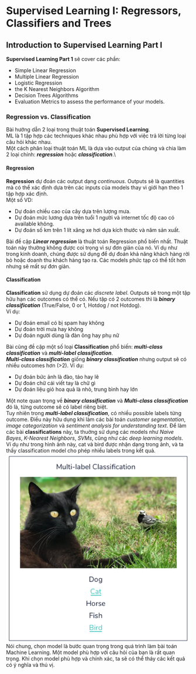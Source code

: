 # Supervised Learning I: Regressors, Classifiers and Trees
## Introduction to Supervised Learning Part I
**Supervised Learning Part 1** sẽ cover các phần:
- Simple Linear Regression
- Multiple Linear Regression
- Logistic Regression
- the K Nearest Neighbors Algorithm
- Decision Trees Algorithms
- Evaluation Metrics to assess the performance of your models.

### Regression vs. Classification
Bài hướng dẫn 2 loại trong thuật toán **Supervised Learning**.\
ML là 1 tập hợp các techniques khác nhau phù hợp với việc trả lời từng loại câu hỏi khác nhau.\
Một cách phân loại thuật toán ML là dựa vào output của chúng và chia làm 2 loại chính: ***regression*** hoặc ***classification***.\

#### Regression
**Regression** dự đoán các output dạng *continuous*. Outputs sẽ là quantities mà có thể xác định dựa trên các inputs của models thay vì giới hạn theo 1 tập hợp xác định.\
Một số VD:
- Dự đoán chiều cao của cây dựa trên lượng mưa.
- Dự đoán mức lương dựa trên tuổi 1 người và internet tốc độ cao có available không.
- Dự đoán số km trên 1 lít xăng xe hơi dựa kích thước và năm sản xuất.

Bài đề cập ***Linear regression*** là thuật toán Regression phổ biến nhất. Thuật toán này thường không được coi trọng vì sự đơn giản của nó. Ví dụ như trong kinh doanh, chúng được sử dụng để dự đoán khả năng khách hàng rời bỏ hoặc doanh thu khách hàng tạo ra. Các models phức tạp có thể tốt hơn nhưng sẽ mất sự đơn giản.

#### Classification
**Classification** sử dụng dự đoán các *discrete label*. Outputs sẽ trong một tập hữu hạn các outcomes có thể có. Nếu tập có 2 outcomes thì là ***binary classification*** (True/False, 0 or 1, Hotdog / not Hotdog).\
Ví dụ:
- Dự đoán email có bị spam hay không
- Dự đoán trời mưa hay không
- Dự đoán người dùng là đàn ông hay phụ nữ

Bài cũng đề cập một số loại **Classification** phổ biến: ***multi-class classification*** và ***multi-label classification***.\
***Multi-class classification*** giống ***binary classification*** nhưng output sẽ có nhiều outcomes hơn (>2). Ví dụ:
- Dự đoán bức ảnh là đào, táo hay lê
- Dự đoán chữ cái viết tay là chữ gì
- Dự đoán liệu giỏ hoa quả là nhỏ, trung bình hay lớn

Một note quan trọng về ***binary classification*** và ***Multi-class classification*** đó là, từng outcome sẽ có label riêng biệt. \
Tuy nhiên trong ***multi-label classification***, có nhiều possible labels từng outcome. Điều này hữu dụng khi làm các bài toán *customer segmentation*, *image categorization* và *sentiment analysis for understanding text*. Để làm các bài **classifications** này, ta thuờng sử dụng các models như *Naive Bayes*, *K-Nearest Neighbors*, *SVMs*, cũng như các *deep learning models*.\
Ví dụ như trong hình ảnh này, cat và bird được nhận dạng trong ảnh, và ta thấy classification model cho phép nhiều labels trong kết quả.\
![alt text](image.png)\
Nói chung, chọn model là bước quan trọng trong quá trình làm bài toán Machine Learning. Một model phù hợp với câu hỏi của bạn là rất quan trọng. Khi chọn model phù hợp và chính xác, ta sẽ có thể tháy các kết quả có ý nghĩa và thú vị.
